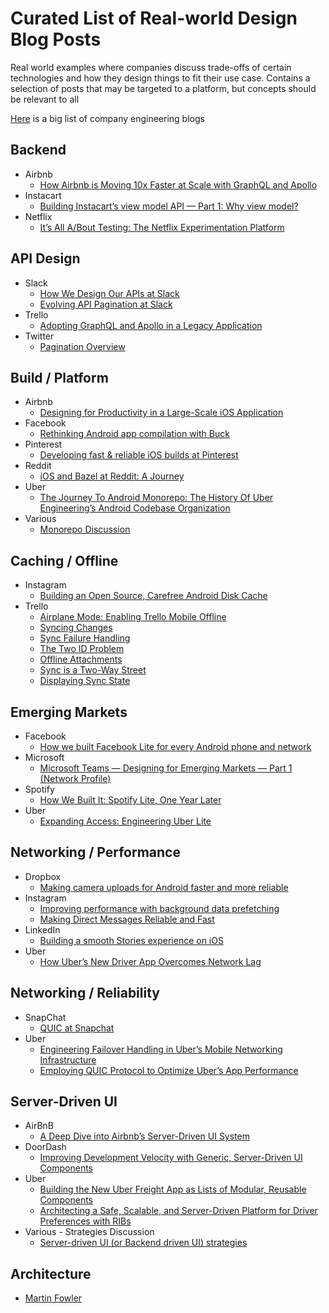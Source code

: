 # Curated List of Real-world Design Blog Posts

Real world examples where companies discuss trade-offs of certain technologies and how they design things to fit their use case. Contains a selection of posts that may be targeted to a platform, but concepts should be relevant to all

[Here](https://github.com/sumodirjo/engineering-blogs) is a big list of company engineering blogs

## Backend

- Airbnb
  - [How Airbnb is Moving 10x Faster at Scale with GraphQL and Apollo](https://medium.com/airbnb-engineering/how-airbnb-is-moving-10x-faster-at-scale-with-graphql-and-apollo-aa4ec92d69e2)
- Instacart
  - [Building Instacart’s view model API — Part 1: Why view model?](https://tech.instacart.com/building-instacarts-view-model-api-part-1-why-view-model-4362f64ffd2a)
- Netflix
  - [It’s All A/Bout Testing: The Netflix Experimentation Platform](https://netflixtechblog.com/its-all-a-bout-testing-the-netflix-experimentation-platform-4e1ca458c15)

## API Design
- Slack
  - [How We Design Our APIs at Slack](https://slack.engineering/how-we-design-our-apis-at-slack/)
  - [Evolving API Pagination at Slack](https://slack.engineering/evolving-api-pagination-at-slack/)
- Trello
  - [Adopting GraphQL and Apollo in a Legacy Application](https://tech.trello.com/adopting-graphql-and-apollo/)
- Twitter
  - [Pagination Overview](https://developer.twitter.com/en/docs/twitter-api/pagination)

## Build / Platform
- Airbnb
  - [Designing for Productivity in a Large-Scale iOS Application](https://medium.com/airbnb-engineering/designing-for-productivity-in-a-large-scale-ios-application-9376a430a0bf)
- Facebook
  - [Rethinking Android app compilation with Buck](https://engineering.fb.com/2017/11/09/android/rethinking-android-app-compilation-with-buck/)
- Pinterest
  - [Developing fast & reliable iOS builds at Pinterest](https://medium.com/pinterest-engineering/developing-fast-reliable-ios-builds-at-pinterest-part-one-cb1810407b92)
- Reddit
  - [iOS and Bazel at Reddit: A Journey](https://www.reddit.com/r/RedditEng/comments/syz5dw/ios_and_bazel_at_reddit_a_journey/)
- Uber
  - [The Journey To Android Monorepo: The History Of Uber Engineering’s Android Codebase Organization](https://eng.uber.com/android-engineering-code-monorepo/)
- Various
  - [Monorepo Discussion](https://github.com/MobileNativeFoundation/discussions/discussions/31)

## Caching / Offline
- Instagram
  - [Building an Open Source, Carefree Android Disk Cache](https://instagram-engineering.com/building-an-open-source-carefree-android-disk-cache-af57aa9b7c7)
- Trello
  - [Airplane Mode: Enabling Trello Mobile Offline](https://tech.trello.com/sync-architecture/)
  - [Syncing Changes](https://tech.trello.com/syncing-changes/)
  - [Sync Failure Handling](https://tech.trello.com/sync-failure-handling/)
  - [The Two ID Problem](https://tech.trello.com/sync-two-id-problem/)
  - [Offline Attachments](https://tech.trello.com/sync-offline-attachments/)
  - [Sync is a Two-Way Street](https://tech.trello.com/sync-downloads/)
  - [Displaying Sync State](https://tech.trello.com/sync-indicators/)
      
## Emerging Markets
- Facebook
  - [How we built Facebook Lite for every Android phone and network](https://engineering.fb.com/2016/03/09/android/how-we-built-facebook-lite-for-every-android-phone-and-network/)
- Microsoft
  - [Microsoft Teams — Designing for Emerging Markets — Part 1 (Network Profile)](https://medium.com/microsoft-mobile-engineering/microsoft-teams-designing-for-emerging-markets-part-1-network-profile-2daeaa09f313)
- Spotify
  - [How We Built It: Spotify Lite, One Year Later](https://engineering.atspotify.com/2020/12/how-we-built-it-spotify-lite-one-year-later/)
- Uber
  - [Expanding Access: Engineering Uber Lite](https://eng.uber.com/engineering-uber-lite/)

## Networking / Performance
- Dropbox
  - [Making camera uploads for Android faster and more reliable](https://dropbox.tech/mobile/making-camera-uploads-for-android-faster-and-more-reliable)
- Instagram
  - [Improving performance with background data prefetching](https://instagram-engineering.com/improving-performance-with-background-data-prefetching-b191acb39898)
  - [Making Direct Messages Reliable and Fast](https://instagram-engineering.com/making-direct-messages-reliable-and-fast-a152bdfd697f)
- LinkedIn
  - [Building a smooth Stories experience on iOS](https://engineering.linkedin.com/blog/2020/building-stories-on-ios)
- Uber
  - [How Uber’s New Driver App Overcomes Network Lag](https://eng.uber.com/driver-app-optimistic-mode/)

## Networking / Reliability
- SnapChat
  - [QUIC at Snapchat](https://eng.snap.com/quic-at-snap)
- Uber
  - [Engineering Failover Handling in Uber’s Mobile Networking Infrastructure](https://eng.uber.com/eng-failover-handling/)
  - [Employing QUIC Protocol to Optimize Uber’s App Performance](https://eng.uber.com/employing-quic-protocol/)

## Server-Driven UI
- AirBnB
  - [A Deep Dive into Airbnb’s Server-Driven UI System](https://medium.com/airbnb-engineering/a-deep-dive-into-airbnbs-server-driven-ui-system-842244c5f5)
- DoorDash
  - [Improving Development Velocity with Generic, Server-Driven UI Components](https://doordash.engineering/2021/08/24/improving-development-velocity-with-generic-server-driven-ui-components/)
- Uber
  - [Building the New Uber Freight App as Lists of Modular, Reusable Components](https://eng.uber.com/uber-freight-app-architecture-design/)
  - [Architecting a Safe, Scalable, and Server-Driven Platform for Driver Preferences with RIBs](https://eng.uber.com/carbon-driver-app-preferences-ribs/)
- Various - Strategies Discussion
  - [Server-driven UI (or Backend driven UI) strategies](https://github.com/MobileNativeFoundation/discussions/discussions/47)

## Architecture
- [Martin Fowler](https://martinfowler.com/architecture/)
